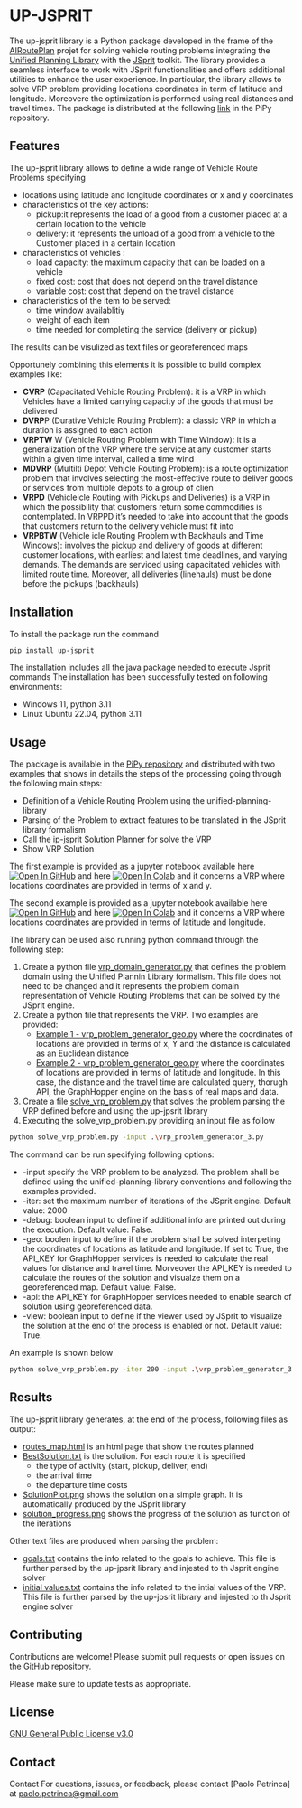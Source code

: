 # UP-JSPRIT

The up-jsprit library is a Python package developed in the frame of the [AIRoutePlan](https://www.ai4europe.eu/research/ai-catalog/airouteplan) projet for solving vehicle routing problems integrating the [Unified Planning Library](https://github.com/aiplan4eu/unified-planning) with the [JSprit](https://github.com/graphhopper/jsprit) toolkit. The library provides a seamless interface to work with JSprit functionalities and offers additional utilities to enhance the user experience.
In particular, the library allows to solve VRP problem providing locations coordinates in term of latitude and longitude. Moreovere the optimization is performed using real distances and travel times.
The package is distributed at the following [link](https://pypi.org/project/up-jsprit) in the PiPy repository.

## Features

The up-jsprit library allows to define a wide range of Vehicle Route Problems specifying
- locations using latitude and longitude coordinates or x and y coordinates
- characteristics of the key actions:
  - pickup:it represents the load of a good from a customer placed at a certain location to the vehicle
  - delivery: it represents the unload of a good from a vehicle to the Customer placed in a certain location
- characteristics of vehicles :
  - load capacity: the maximum capacity that can be loaded on a vehicle
  - fixed cost: cost that does not depend on the travel distance
  - variable cost: cost that depend on the travel distance
- characteristics of the item to be served:
   - time window availablitiy
   - weight of each item
   - time needed for completing the service (delivery or pickup)

The results can be visulized as text files or georeferenced maps

Opportunely combining this elements it is possible to build complex examples like: 
- **CVRP** (Capacitated Vehicle Routing Problem): it is a VRP in which Vehicles have a limited carrying capacity of the goods that must be delivered
- **DVRP**P (Durative Vehicle Routing Problem): a classic VRP in which a duration is assigned to each action
- **VRPTW** W (Vehicle Routing Problem with Time Window): it is a generalization of the VRP where the service at any customer starts within a given time interval, called a time wind
- **MDVRP** (Multilti Depot Vehicle Routing Problem): is a route optimization problem that involves selecting the most-effective route to deliver goods or services from multiple depots to a group of clien
- **VRPD** (Vehicleicle Routing with Pickups and Deliveries) is a VRP in which the possibility that customers return some commodities is contemplated. In VRPPD it’s needed to take into account that the goods that customers return to the delivery vehicle must fit into
- **VRPBTW** (Vehicle icle Routing Problem with Backhauls and Time Windows): involves the pickup and delivery of goods at different customer locations, with earliest and latest time deadlines, and varying demands. The demands are serviced using capacitated vehicles with limited route time. Moreover, all deliveries (linehauls) must be done before the pickups (backhauls)

## Installation
To install the package run the command
```bash
pip install up-jsprit
```
The installation includes all the java package needed to execute Jsprit commands
The installation has been successfully tested on following environments:
- Windows 11, python 3.11
- Linux Ubuntu 22.04, python 3.11

## Usage

The package is available in the [PiPy repository](https://pypi.org/project/up-jsprit/) and distributed with two examples that shows in details the steps of the processing going through the following main steps:

- Definition of a Vehicle Routing Problem using the unified-planning-library
- Parsing of the Problem to extract features to be translated in the JSprit library formalism
- Call the ip-jsprit Solution Planner for solve the VRP
- Show VRP Solution

The first example is provided as a jupyter notebook available here [![Open In GitHub](https://img.shields.io/badge/see-Github-579aca?logo=github)](https://github.com/ppablo78/up-jsprit/blob/main/test.script/up-jsprit-xy-example.ipynb) and here [![Open In Colab](https://colab.research.google.com/assets/colab-badge.svg)](https://colab.research.google.com/drive/1F9G96iv9TFssabA17mNlfn-tDPbngTY-?usp=drive_link) and it concerns a VRP where locations coordinates are provided in terms of x and y.

The second example is provided as a jupyter notebook available here [![Open In GitHub](https://img.shields.io/badge/see-Github-579aca?logo=github)](https://github.com/ppablo78/up-jsprit/blob/main/test.script/up-jsprit-geo-example.ipynb) and here [![Open In Colab](https://colab.research.google.com/assets/colab-badge.svg)](https://colab.research.google.com/drive/1sPsYICO3MTLgl_0dCI444e1miBZGhy6H?usp=drive_link) and it concerns a VRP where locations coordinates are provided in terms of latitude and longitude.

The library can be used also running python command through the following step:
1) Create a python file [vrp_domain_generator.py](https://github.com/ppablo78/up-jsprit/blob/main/test.script/vrp_domain_generator.py) that defines the problem domain using the Unified Plannin Library formalism. This file does not need to be changed and it represents the problem domain representation of Vehicle Routing Problems that can be solved by the JSprit engine.
2) Create a python file that represents the VRP. Two examples are provided:
   - [Example 1 - vrp_problem_generator_geo.py](https://github.com/ppablo78/up-jsprit/blob/main/test.script/vrp_problem_generator_xy.py) where the coordinates of locations are provided in terms of x, Y and the distance is calculated as an Euclidean distance
   -  [Example 2 - vrp_problem_generator_geo.py](https://github.com/ppablo78/up-jsprit/blob/main/test.script/vrp_problem_generator_geo) where the coordinates of locations are provided in terms of latitude and longitude. In this case, the distance and the travel time are calculated query, thorugh API, the GraphHopper engine on the basis of real maps and data.
4) Create a file [solve_vrp_problem.py](https://github.com/ppablo78/up-jsprit/blob/main/test.script/solve_vrp_problem.py) that solves the problem  parsing the VRP defined before and using the up-jpsrit library
5) Executing the solve_vrp_problem.py providing an input file as follow

```bash
python solve_vrp_problem.py -input .\vrp_problem_generator_3.py
```

The command can be run specifying following options:
- -input specify the VRP problem to be analyzed. The problem shall be defined using the unified-planning-library conventions and following the examples provided.
- -iter: set the maximum number of iterations of the JSprit engine. Default value: 2000
- -debug: boolean input to define if additional info are printed out during the execution. Default value: False.
- -geo: boolen input to define if the problem shall be solved interpeting the coordinates of locations as latitude and longitude. If set to True, the API_KEY for GraphHopper services is needed to calculate the real values for distance and travel time. Morveover the API_KEY is needed to calculate the routes of the solution and visualze them on a georeferenced map. Default value: False.
-  -api: the API_KEY for GraphHopper services needed to enable search of solution using georeferenced data.
-  -view: boolean input to define if the viewer used by JSprit to visualize the solution at the end of the process is enabled or not. Default value: True.

An example is shown below

```bash
python solve_vrp_problem.py -iter 200 -input .\vrp_problem_generator_3.py --debug False --geo True -api 36d16024-8b24-4091-bb89-7adef7632a20 -view True
```

## Results

The up-jsprit library generates, at the end of the process, following files as output: 
- [routes_map.html](https://github.com/ppablo78/up-jsprit/blob/main/output/routes_map.html) is an html page that show the routes planned
- [BestSolution.txt](https://github.com/ppablo78/up-jsprit/blob/main/output/bestSolution.txt) is the solution. For each route it is specified
  - the type of activity (start, pickup, deliver, end)
  - the arrival time
  - the departure time costs
- [SolutionPlot.png](https://github.com/ppablo78/up-jsprit/blob/main/output/solutionPlot.png) shows the solution on a simple graph. It is automatically produced by the JSprit library
- [solution_progress.png](https://github.com/ppablo78/up-jsprit/blob/main/output/solution_progress.png) shows the progress of the solution as function of the iterations

Other text files are produced when parsing the problem:

- [goals.txt](https://github.com/ppablo78/up-jsprit/blob/main/output/goals.txt) contains the info related to the goals to achieve. This file is further parsed by the up-jpsrit library and injested to th Jsprit engine solver
- [initial values.txt](https://github.com/ppablo78/up-jsprit/blob/main/output/initial_values.txt) contains the info related to the intial values of the VRP. This file is further parsed by the up-jpsrit library and injested to th Jsprit engine solver

## Contributing

Contributions are welcome! Please submit pull requests or open issues on the GitHub repository.

Please make sure to update tests as appropriate.

## License

[GNU General Public License v3.0](https://github.com/ppablo78/up-jsprit/blob/main/LICENSE)

## Contact
Contact
For questions, issues, or feedback, please contact [Paolo Petrinca] at paolo.petrinca@gmail.com
